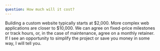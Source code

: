 ```yaml
---
question: How much will it cost?
---
```


Building a custom website typically starts at $2,000. More complex web applications are closer to $10,000. We can agree on fixed-price milestones or track hours, or, in the case of maintenance, agree on a monthly retainer. If I see an opportunity to simplify the project or save you money in some way, I will tell you.
